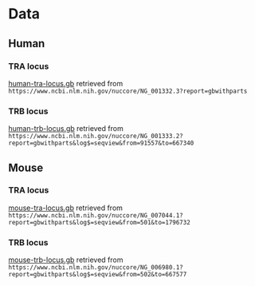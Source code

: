 # Data

## Human

### TRA locus

[human-tra-locus.gb](./human-tra-locus.gb) retrieved from `https://www.ncbi.nlm.nih.gov/nuccore/NG_001332.3?report=gbwithparts`

### TRB locus

[human-trb-locus.gb](./human-trb-locus.gb) retrieved from `https://www.ncbi.nlm.nih.gov/nuccore/NG_001333.2?report=gbwithparts&log$=seqview&from=91557&to=667340`

## Mouse

### TRA locus

[mouse-tra-locus.gb](./mouse-tra-locus.gb) retrieved from `https://www.ncbi.nlm.nih.gov/nuccore/NG_007044.1?report=gbwithparts&log$=seqview&from=501&to=1796732`

### TRB locus

[mouse-trb-locus.gb](./mouse-trb-locus.gb) retrieved from `https://www.ncbi.nlm.nih.gov/nuccore/NG_006980.1?report=gbwithparts&log$=seqview&from=502&to=667577`
